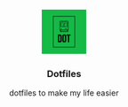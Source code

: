 <div id="top"></div>
<br />
<div align="center">
  <img src="images/logo.jpg" alt="Logo" width="80" height="80">

  <h3 align="center">Dotfiles</h3>

  <p align="center">
    dotfiles to make my life easier
</div>

